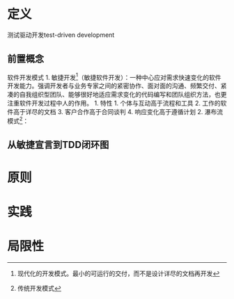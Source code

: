 # 定义
测试驱动开发test-driven development
## 前置概念
软件开发模式
	1. 敏捷开发[^1]（敏捷软件开发）：一种中心应对需求快速变化的软件开发能力。强调开发者与业务专家之间的紧密协作、面对面的沟通、频繁交付、紧凑的自我组织型团队、能够很好地适应需求变化的代码编写和团队组织方法，也更注重软件开发过程中人的作用。
		1. 特性
			1. 个体与互动高于流程和工具
			2. 工作的软件高于详尽的文档
			3. 客户合作高于合同谈判
			4. 响应变化高于遵循计划
	2. 瀑布流模式[^2]：
## 从敏捷宣言到TDD闭环图
# 原则
# 实践
# 局限性

[^1]: 现代化的开发模式。最小的可运行的交付，而不是设计详尽的文档再开发
[^2]: 传统开发模式